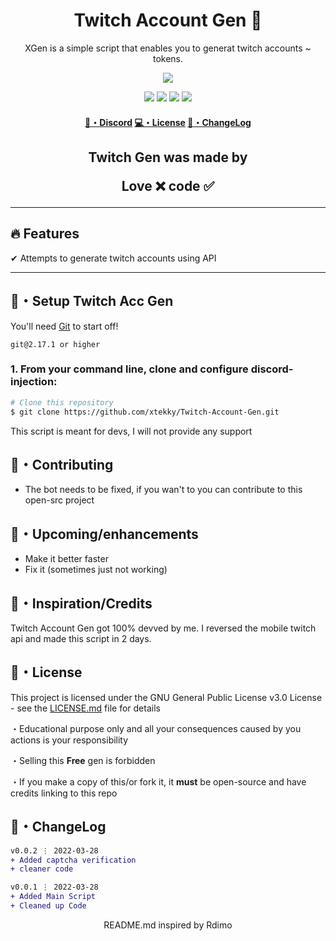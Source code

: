 <h1 align="center">
  Twitch Account Gen 👻
</h1>

<p align="center">
  XGen is a simple script that enables you to generat twitch accounts ~ tokens.
</p>

<p align="center"> 
  <kbd>
<img src="https://cdn.discordapp.com/attachments/969244740811886632/980468033891991572/03-glitch.jpg"></img>
  </kbd>
</p>

<p align="center">
  <img src="https://img.shields.io/github/languages/top/xtekky/Twitch-Account-Gen?style=flat-square" </a>
  <img src="https://img.shields.io/github/last-commit/xtekky/Twitch-Account-Gen?style=flat-square" </a>
  <img src="https://img.shields.io/github/stars/xtekky/Twitch-Account-Gen?color=7F9DE0&label=Stars&style=flat-square" </a>
  <img src="https://img.shields.io/github/forks/xtekky/Twitch-Account-Gen?color=7F9DE0&label=Forks&style=flat-square" </a>
</p>

<h4 align="center">
  <a href="https://discord.gg">🌌・Discord</a>
  <a href="https://github.com/xtekky/Twitch-Account-Gen#license">💻・License</a>
  <a href="https://github.com/xtekky/Twitch-Account-Gen#changelog">📜・ChangeLog</a>
</h4>

<h2 align="center">
  Twitch Gen was made by

Love ❌ code ✅

</h2>

---

## :fire: Features

✔ Attempts to generate twitch accounts using API

---

## 🚀・Setup Twitch Acc Gen

You'll need [Git](https://git-scm.com) to start off!

```sh-session
git@2.17.1 or higher
```

### 1. From your command line, clone and configure discord-injection:

```bash
# Clone this repository
$ git clone https://github.com/xtekky/Twitch-Account-Gen.git

```

This script is meant for devs, I will not provide any support


## 🤝・Contributing

- The bot needs to be fixed, if you wan't to you can contribute to this open-src project

## 🎉・Upcoming/enhancements

- Make it better faster
- Fix it (sometimes just not working)

## :seedling:・Inspiration/Credits

Twitch Account Gen got 100% devved by me. I reversed the mobile twitch api and made this script in 2 days.

## 📄・License

This project is licensed under the GNU General Public License v3.0 License - see the [LICENSE.md](./LICENSE) file for details

・Educational purpose only and all your consequences caused by you actions is your responsibility

・Selling this **Free** gen is forbidden

・If you make a copy of this/or fork it, it **must** be open-source and have credits linking to this repo

## 💭・ChangeLog

```diff
v0.0.2 ⋮ 2022-03-28
+ Added captcha verification
+ cleaner code

v0.0.1 ⋮ 2022-03-28
+ Added Main Script
+ Cleaned up Code
```

<p align="center">
  README.md inspired by Rdimo
</p>
